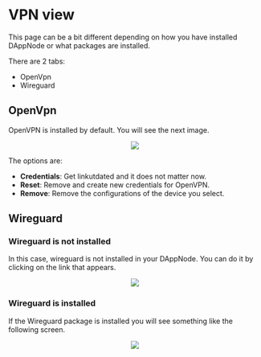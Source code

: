 # VPN view

This page can be a bit different depending on how you have installed DAppNode or what packages are installed.

There are 2 tabs:

- OpenVpn
- Wireguard

## OpenVpn

OpenVPN is installed by default. You will see the next image.

<p align="center">
    <img src="../../../img/openvpn_view_1.png"/>
</p>

The options are:

- **Credentials**: Get linkutdated and it does not matter now.
- **Reset**: Remove and create new credentials for OpenVPN.
- **Remove**: Remove the configurations of the device you select.

<!-- You have a full guide about how to set up OpenVPN and the OpenVPN client [here](./recommended-set-ups/add-vpn-devices). -->

## Wireguard

### Wireguard is not installed

In this case, wireguard is not installed in your DAppNode. You can do it by clicking on the link that appears.

<p align="center">
    <img src="../../../img/wireguard_view_1.png"/>
</p>

### Wireguard is installed

If the Wireguard package is installed you will see something like the following screen.

<p align="center">
    <img src="../../../img/wireguard_view_1.png"/>
</p>

<!-- You have a full guide about how to set up Wireguard and the Wireguard client [here](./recommended-set-ups/add-vpn-devices). -->
